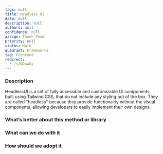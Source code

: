 ```yaml
---
tags: null
title: Headless Ui
date: null
description: null
authors: null
confidence: null
assign: Thanh Pham
priority: null
status: Hold
quadrant: Frameworks
tag: Frontend
redirect:
  - /s/NDuwUg
---
```


<!-- table_of_contents fb0f6e8b-1432-4a40-b549-2d20c5d5b8a6 -->

### Description

HeadlessUI is a set of fully accessible and customizable UI components, built using Tailwind CSS, that do not include any styling out of the box. They are called "headless" because they provide functionality without the visual components, allowing developers to easily implement their own designs.

### What’s better about this method or library

### What can we do with it

### How should we adopt it

<!-- child_database f4a440ec-5a6b-4ec8-b42a-acd488b82a61 -->
